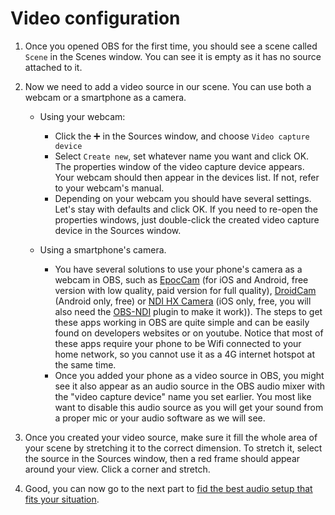 # Video configuration

1. Once you opened OBS for the first time, you should see a scene called `Scene` in the Scenes window. You can see it is empty as it has no source attached to it.

3.  Now we need to add a video source in our scene. You can use both a webcam or a smartphone as a camera.

    -   Using your webcam:
        -   Click the ➕ in the Sources window, and choose `Video capture device`
        -   Select `Create new`, set whatever name you want and click OK. The properties window of the video capture device appears. Your webcam should then appear in the devices list. If not, refer to your webcam's manual.
        -   Depending on your webcam you should have several settings. Let's stay with defaults and click OK. If you need to re-open the properties windows, just double-click the created video capture device in the Sources window.

    -   Using a smartphone's camera.
        -   You have several solutions to use your phone's camera as a webcam in OBS, such as [EpocCam](http://www.kinoni.com/epoccam_support.html) (for iOS and Android, free version with low quality, paid version for full quality), [DroidCam](https://play.google.com/store/apps/details?id=com.dreamdroid.livedroid) (Android only, free) or [NDI HX Camera](https://apps.apple.com/us/app/ndi-hx-camera/id1477266080?ls=1​) (iOS only, free, you will also need the [OBS-NDI](https://github.com/Palakis/obs-ndi/releases) plugin to make it work)). The steps to get these apps working in OBS are quite simple and can be easily found on developers websites or on youtube. Notice that most of these apps require your phone to be Wifi connected to your home network, so you cannot use it as a 4G internet hotspot at the same time.
        -   Once you added your phone as a video source in OBS, you might see it also appear as an audio source in the OBS audio mixer with the "video capture device" name you set earlier. You most like want to disable this audio source as you will get your sound from a proper mic or your audio software as we will see.

4.  Once you created your video source, make sure it fill the whole area of your scene by stretching it to the correct dimension. To stretch it, select the source in the Sources window, then a red frame should appear around your view. Click a corner and stretch.

5.  Good, you can now go to the next part to [fid the best audio setup that fits your situation](audio/README.md).
